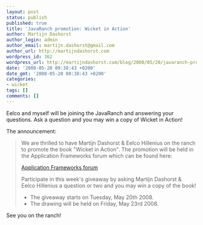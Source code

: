 ```yaml
---
layout: post
status: publish
published: true
title: 'JavaRanch promotion: Wicket in Action'
author: Martijn Dashorst
author_login: admin
author_email: martijn.dashorst@gmail.com
author_url: http://martijndashorst.com
wordpress_id: 362
wordpress_url: http://martijndashorst.com/blog/2008/05/20/javaranch-promotion-wicket-in-action/
date: '2008-05-20 09:38:43 +0200'
date_gmt: '2008-05-20 08:38:43 +0200'
categories:
- wicket
tags: []
comments: []
---
```

<p>Eelco and myself will be joining the JavaRanch and answering your questions. Ask a question and you may win a copy of Wicket in Action!</p>
<p>
The announcement:</p>
<blockquote><p>
We are thrilled to have Martijn Dashorst &amp; Eelco Hillenius on the ranch to promote the book "Wicket in Action". The promotion will be held in the Application Frameworks forum which can be found here: </p>
<p>
<a href="http://saloon.javaranch.com/cgi-bin/ubb/ultimatebb.cgi?ubb=forum&amp;f=83">Application Frameworks forum</a></p>
<p>
Participate in this week's giveaway by asking Martijn Dashorst &amp; Eelco Hillenius a question or two and you may win a copy of the book!</p>
<ul>
<li>The giveaway starts on Tuesday, May 20th 2008.
	</li>
<li>The drawing will be held on Friday, May 23rd 2008.
</li>
</ul>
</blockquote>
<p>See you on the ranch!</p>
